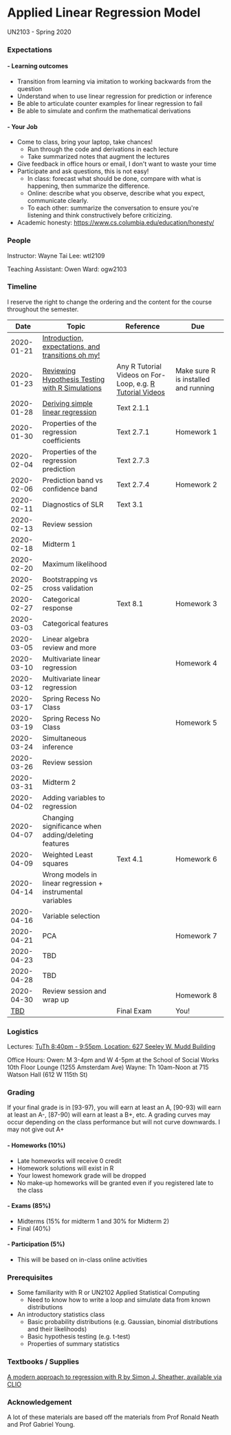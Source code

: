 # Applied Linear Regression Model
UN2103 - Spring 2020

### Expectations
#### - Learning outcomes
- Transition from learning via imitation to working backwards from the question
- Understand when to use linear regression for prediction or inference
- Be able to articulate counter examples for linear regression to fail
- Be able to simulate and confirm the mathematical derivations

#### - Your Job
  - Come to class, bring your laptop, take chances!
    - Run through the code and derivations in each lecture
    - Take summarized notes that augment the lectures
  - Give feedback in office hours or email, I don't want to waste your time
  - Participate and ask questions, this is not easy!
    - In class: forecast what should be done, compare with what is happening, then summarize the difference.
    - Online: describe what you observe, describe what you expect, communicate clearly.
    - To each other: summarize the conversation to ensure you're listening and think constructively before criticizing.
  - Academic honesty: https://www.cs.columbia.edu/education/honesty/

### People
Instructor:
Wayne Tai Lee: wtl2109

Teaching Assistant:
Owen Ward: ogw2103

### Timeline
  I reserve the right to change the ordering and the content for the course throughout the semester.

  |Date|Topic|Reference|Due|
  |---|---|---|---|
  |2020-01-21|[Introduction, expectations, and transitions oh my!](https://drive.google.com/open?id=12GIwf8KVtYc7KN7C6eVC8c3R41LiQNtQlVBHTNv4HmA)|||
  |2020-01-23|[Reviewing Hypothesis Testing with R Simulations](https://drive.google.com/open?id=1zBjQ9G508s4PBlmMWR2_fofictjvj3Achw30BBCVmnc)|Any R Tutorial Videos on For-Loop, e.g. [R Tutorial Videos](https://www.stat.berkeley.edu/share/rvideos/R_Videos/R_Videos.html)|Make sure R is installed and running|
  |2020-01-28|[Deriving simple linear regression](https://docs.google.com/presentation/d/15m8XkAKZaDA4lsTJxvTaHekrFPXFVv22qZ6j5MDrBrg/edit?usp=sharing)|Text 2.1.1||
  |2020-01-30|Properties of the regression coefficients|Text 2.7.1|Homework 1|
  |2020-02-04|Properties of the regression prediction|Text 2.7.3||
  |2020-02-06|Prediction band vs confidence band|Text 2.7.4|Homework 2|
  |2020-02-11|Diagnostics of SLR|Text 3.1||
  |2020-02-13|Review session|||
  |2020-02-18|Midterm 1|||
  |2020-02-20|Maximum likelihood|||
  |2020-02-25|Bootstrapping vs cross validation|||
  |2020-02-27|Categorical response|Text 8.1|Homework 3|
  |2020-03-03|Categorical features|||
  |2020-03-05|Linear algebra review and more|||
  |2020-03-10|Multivariate linear regression||Homework 4|
  |2020-03-12|Multivariate linear regression|||
  |2020-03-17|Spring Recess No Class|||
  |2020-03-19|Spring Recess No Class||Homework 5|
  |2020-03-24|Simultaneous inference|||
  |2020-03-26|Review session|||
  |2020-03-31|Midterm 2|||
  |2020-04-02|Adding variables to regression|||
  |2020-04-07|Changing significance when adding/deleting features|||
  |2020-04-09|Weighted Least squares|Text 4.1|Homework 6|
  |2020-04-14|Wrong models in linear regression + instrumental variables|||
  |2020-04-16|Variable selection|||
  |2020-04-21|PCA||Homework 7|
  |2020-04-23|TBD|||
  |2020-04-28|TBD|||
  |2020-04-30|Review session and wrap up||Homework 8|
  |[TBD](https://ssol.columbia.edu/cgi-bin/ssol/8qDDYeMUzcpWYvwaP3d6Sh/?p_r_id=8qDDYeMUzcpWYvwaP3d6Sh&p_t_id=1&tran%5B1%5D_tran_name=scel&tran%5B1%5D_term_id=20201&tran%5B1%5D_act=Update+View)||Final Exam|You!|


### Logistics
Lectures:
  [TuTh 8:40pm - 9:55pm, Location: 627 Seeley W. Mudd Building](https://www.vergil.registrar.columbia.edu/)

Office Hours:
  Owen: M 3-4pm and W 4-5pm at the School of Social Works 10th Floor Lounge (1255 Amsterdam Ave)
  Wayne: Th 10am-Noon at 715 Watson Hall (612 W 115th St)


### Grading
If your final grade is in [93-97), you will earn at least an A, [90-93) will earn at least an A-, [87-90) will earn at least a B+, etc. A grading curves may occur depending on the class performance but will not curve downwards. I may not give out A+

#### - Homeworks (10%)
  - Late homeworks will receive 0 credit
  - Homework solutions will exist in R
  - Your lowest homework grade will be dropped
  - No make-up homeworks will be granted even if you registered late to the class
#### - Exams (85%)
  - Midterms (15% for midterm 1 and 30% for Midterm 2)
  - Final (40%)
#### - Participation (5%)
  - This will be based on in-class online activities

### Prerequisites
  - Some familiarity with R or UN2102 Applied Statistical Computing
    - Need to know how to write a loop and simulate data from known distributions
  - An introductory statistics class
    - Basic probability distributions (e.g. Gaussian, binomial distributions and their likelihoods)
    - Basic hypothesis testing (e.g. t-test)
    - Properties of summary statistics

### Textbooks / Supplies
[A modern approach to regression with R by Simon J. Sheather, available via CLIO](https://clio.columbia.edu/catalog/7900489)

### Acknowledgement
A lot of these materials are based off the materials from Prof Ronald Neath and Prof Gabriel Young.

